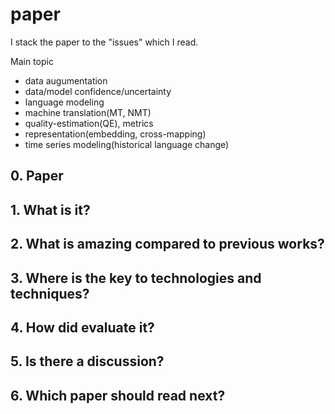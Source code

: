 # paper
I stack the paper to the "issues" which I read.

Main topic  
* data augumentation
* data/model confidence/uncertainty
* language modeling
* machine translation(MT, NMT)
* quality-estimation(QE), metrics
* representation(embedding, cross-mapping)  
* time series modeling(historical language change)

## 0. Paper

## 1. What is it?

## 2. What is amazing compared to previous works?

## 3. Where is the key to technologies and techniques?

## 4. How did evaluate it?

## 5. Is there a discussion?

## 6. Which paper should read next?
